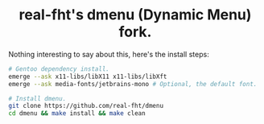 <h1 align=center>real-fht's dmenu (Dynamic Menu) fork.</h1>

Nothing interesting to say about this, here's the install steps:

```sh
# Gentoo dependency install.
emerge --ask x11-libs/libX11 x11-libs/libXft 
emerge --ask media-fonts/jetbrains-mono # Optional, the default font.

# Install dmenu.
git clone https://github.com/real-fht/dmenu
cd dmenu && make install && make clean
```

